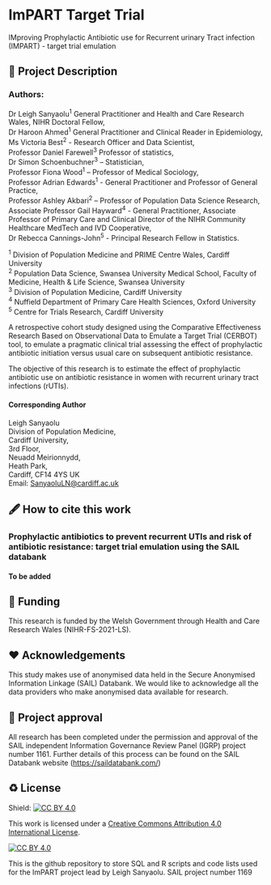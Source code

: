 # ImPART Target Trial
IMproving Prophylactic Antibiotic use for Recurrent urinary Tract infection (IMPART) - target trial emulation

## 📝 Project Description

### Authors:
Dr Leigh Sanyaolu<sup>1</sup> General Practitioner and Health and Care Research Wales, NIHR Doctoral Fellow,  
Dr Haroon Ahmed<sup>1</sup> General Practitioner and Clinical Reader in Epidemiology,  
Ms Victoria Best<sup>2</sup> - Research Officer and Data Scientist,  
Professor Daniel Farewell<sup>3</sup> Professor of statistics,  
Dr Simon Schoenbuchner<sup>3</sup> – Statistician,  
Professor Fiona Wood<sup>1</sup> – Professor of Medical Sociology,  
Professor Adrian Edwards<sup>1</sup> - General Practitioner and Professor of General Practice,  
Professor Ashley Akbari<sup>2</sup> – Professor of Population Data Science Research,  
Associate Professor Gail Hayward<sup>4</sup> - General Practitioner, Associate Professor of Primary Care and Clinical Director of the NIHR Community Healthcare MedTech and IVD Cooperative,  
Dr Rebecca Cannings-John<sup>5</sup> - Principal Research Fellow in Statistics.

<sup>1</sup> Division of Population Medicine and PRIME Centre Wales, Cardiff University <br>
<sup>2</sup> Population Data Science, Swansea University Medical School, Faculty of Medicine, Health & Life Science, Swansea University <br>
<sup>3</sup> Division of Population Medicine, Cardiff University <br>
<sup>4</sup> Nuffield Department of Primary Care Health Sciences, Oxford University <br>
<sup>5</sup> Centre for Trials Research, Cardiff University <br>

A retrospective cohort study designed using the Comparative Effectiveness Research Based on Observational Data to Emulate a Target Trial (CERBOT) tool, to emulate a pragmatic clinical trial assessing the effect of prophylactic antibiotic initiation versus usual care on subsequent antibiotic resistance.

The objective of this research is to estimate the effect of prophylactic antibiotic use on antibiotic resistance in women with recurrent urinary tract infections (rUTIs). 

#### Corresponding Author

Leigh Sanyaolu  
Division of Population Medicine,  
Cardiff University,  
3rd Floor,  
Neuadd Meirionnydd,  
Heath Park,  
Cardiff,
CF14 4YS UK  
Email: SanyaoluLN@cardiff.ac.uk

## 🖋 How to cite this work

### Prophylactic antibiotics to prevent recurrent UTIs and risk of antibiotic resistance: target trial emulation using the SAIL databank
  
#### To be added
  
## 📃 Funding

This research is funded by the Welsh Government through Health and Care Research Wales (NIHR-FS-2021-LS). 

## ❤ Acknowledgements

This study makes use of anonymised data held in the Secure Anonymised Information Linkage (SAIL) Databank. We would like to acknowledge all the data providers who make anonymised data available for research.

## 🤝 Project approval

All research has been completed under the permission and approval of the SAIL independent Information Governance Review Panel (IGRP) project number 1161. Further details of this process can be found on the SAIL Databank website (https://saildatabank.com/)

## ♻️ License

Shield: [![CC BY 4.0][cc-by-shield]][cc-by]

This work is licensed under a
[Creative Commons Attribution 4.0 International License][cc-by].

[![CC BY 4.0][cc-by-image]][cc-by]

[cc-by]: http://creativecommons.org/licenses/by/4.0/
[cc-by-image]: https://i.creativecommons.org/l/by/4.0/88x31.png
[cc-by-shield]: https://img.shields.io/badge/License-CC%20BY%204.0-lightgrey.svg

This is the github repository to store SQL and R scripts and code lists used for the ImPART project lead by Leigh Sanyaolu.
SAIL project number 1169
